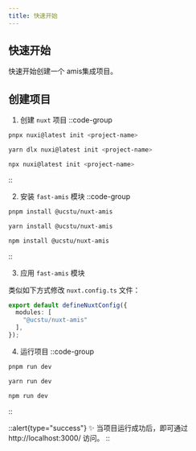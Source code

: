 ```yaml
---
title: 快速开始
---
```


## 快速开始
快速开始创建一个 amis集成项目。

## 创建项目

1. 创建 `nuxt` 项目
::code-group
  ```bash [Pnpm]
  pnpx nuxi@latest init <project-name>
  ```
  ```bash [Yarn]
  yarn dlx nuxi@latest init <project-name>
  ```
  ```bash [NPM]
  npx nuxi@latest init <project-name>
  ```
::

2. 安装 `fast-amis` 模块
::code-group
  ```bash [Pnpm]
  pnpm install @ucstu/nuxt-amis
  ```
  ```bash [Yarn]
  yarn install @ucstu/nuxt-amis
  ```
  ```bash [NPM]
  npm install @ucstu/nuxt-amis
  ```
::

3. 应用 `fast-amis` 模块

类似如下方式修改 `nuxt.config.ts` 文件：

```ts
export default defineNuxtConfig({
  modules: [
    "@ucstu/nuxt-amis"
  ],
});
```

4. 运行项目
::code-group
  ```bash [Pnpm]
  pnpm run dev
  ```
  ```bash [Yarn]
  yarn run dev
  ```
  ```bash [NPM]
  npm run dev
  ```
::

::alert{type="success"}
✨ 当项目运行成功后，即可通过 http://localhost:3000/ 访问。
::
